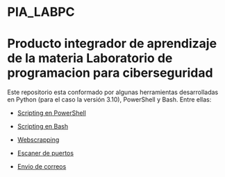 # PIA_LABPC
# Producto integrador de aprendizaje de la materia Laboratorio de programacion para ciberseguridad
Este repositorio esta conformado por algunas herramientas desarrolladas en Python (para el caso la versión 3.10), PowerShell y Bash. Entre ellas:

- [Scripting en PowerShell](https://github.com/jramirez-her/PIA_LABPC/blob/main/Scripting%20en%20PowerShell/README.md)
* [Scripting en Bash](https://github.com/jramirez-her/PIA_LABPC/blob/main/Scripting%20en%20Bash/README2.md)
+ [Webscrapping]()
- [Escaner de puertos]()
* [Envio de correos]()

